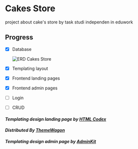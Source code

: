 # **Cakes Store**
project about cake's store by task studi independen in eduwork

## **Progress**
- [x] Database 

  ![ERD Cakes Store](https://media.discordapp.net/attachments/894919708938223657/1110693883614068817/ERD-CakesFact.jpg)
- [x] Templating layout
- [x] Frontend landing pages
- [x] Frontend admin pages
- [ ] Login
- [ ] CRUD

#### *Templating design landing page by [HTML Codex](https://htmlcodex.com)*
#### *Distributed By [ThemeWagon](https://themewagon.com)*
#### *Templating design admin page by [AdminKit](adminkit.io)*